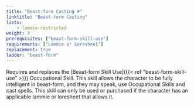 ```yaml
---
title: "Beast-form Casting #"
linktitle: "Beast-form Casting"
lists:
    - lammie-restricted
weight: 3
prerequisites: ["beast-form-skill-use"]
requirements: ["Lammie or Loresheet"]
replacement: true
ladder: "beast-form"
---
```

Requires and replaces the [Beast-form Skill Use]({{< ref "beast-form-skill-use" >}}) Occupational Skill. This skill allows the character to be fully intelligent in beast-form, and they may speak, use Occupational Skills and cast spells. This skill can only be used or purchased if the character has an applicable lammie or loresheet that allows it.